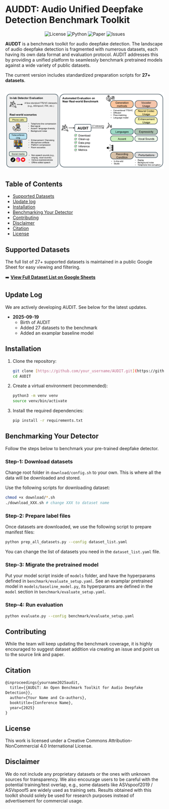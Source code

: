 # AUDDT: Audio Unified Deepfake Detection Benchmark Toolkit

<p align="center">
  <img alt="License" src="https://img.shields.io/badge/License-CC_BY--NC_4.0-orange.svg">
  <img alt="Python" src="https://img.shields.io/badge/Python-3.8+-green.svg">
  <img alt="Paper" src="https://img.shields.io/badge/arXiv-xxxx.xxxxx-b31b1b.svg">
  <img alt="Issues" src="https://img.shields.io/github/issues/your_username/AUDIT">
</p>

**AUDDT** is a benchmark toolkit for audio deepfake detection. The landscape of audio deepfake detection is fragmented with numerous datasets, each having its own data format and evaluation protocol. AUDIT addresses this by providing a unified platform to seamlessly benchmark pretrained models against a wide variety of public datasets.

The current version includes standardized preparation scripts for **27+ datasets**.

![AUDiT Workflow Diagram](assets/audit_workflow.png)
---

## Table of Contents
- [Supported Datasets](#supported-datasets)
- [Update log](#update-log)
- [Installation](#installation)
- [Benchmarking Your Detector](#benchmarking-your-detector)
- [Contributing](#contributing)
- [Disclaimer](#disclaimer)
- [Citation](#citation)
- [License](#license)

## Supported Datasets

The full list of 27+ supported datasets is maintained in a public Google Sheet for easy viewing and filtering.

➡️ **[View Full Dataset List on Google Sheets](https://docs.google.com/spreadsheets/d/1amUSrwiUk3DpiuxcxNuSE-xB77aPApSug2A0FTuvwD4/edit?usp=sharing)**

## Update Log
We are actively developing AUDIT. See below for the latest updates.
* **2025-09-19**
    * Birth of AUDIT
    * Added 27 datasets to the benchmark
    * Added an examplar baseline model

## Installation
1.  Clone the repository:
    ```bash
    git clone [https://github.com/your_username/AUDIT.git](https://github.com/your_username/AUDIT.git)
    cd AUDIT
    ```

2.  Create a virtual environment (recommended):
    ```bash
    python3 -m venv venv
    source venv/bin/activate
    ```

3.  Install the required dependencies:
    ```bash
    pip install -r requirements.txt
    ```

## Benchmarking Your Detector
Follow the steps below to benchmark your pre-trained deepfake detector.

### Step-1: Download datasets
Change root folder in `download/config.sh` to your own. This is where all the data will be downloaded and stored.

Use the following scripts for downloading dataset:
```bash
chmod +x download/*.sh
./download_XXX.sh # change XXX to dataset name
```

### Step-2: Prepare label files
Once datasets are downloaded, we use the following script to prepare manifest files:
```bash
python prep_all_datasets.py --config dataset_list.yaml
```
You can change the list of datasets you need in the `dataset_list.yaml` file.

### Step-3: Migrate the pretrained model
Put your model script inside of `models` folder, and have the hyperparams defined in `benchmark/evaluate_setup.yaml`. See an examplar pretrained model in `models/baseline_model.py`, its hyperparams are defined in the `model` section in `benchmark/evaluate_setup.yaml`.

### Step-4: Run evaluation
```bash
python evaluate.py --config benchmark/evaluate_setup.yaml
```

## Contributing
While the team will keep updating the benchmark coverage, it is highly encouraged to suggest dataset addition via creating an issue and point us to the source link and paper.

## Citation
```
@inproceedings{yourname2025audit,
  title={{AUDiT: An Open Benchmark Toolkit for Audio Deepfake Detection}},
  author={Your Name and Co-authors},
  booktitle={Conference Name},
  year={2025}
}
```

## License
This work is licensed under a Creative Commons Attribution-NonCommercial 4.0 International License.

## Disclaimer
We do not include any proprietary datasets or the ones with unknown sources for transparency. We also encourage users to be careful with the potential training/test overlap, e.g., some datasets like ASVspoof2019 / ASVspoof5 are widely used as training sets. Results obtained with this toolkit should solely be used for research purposes instead of advertisement for commercial usage.
